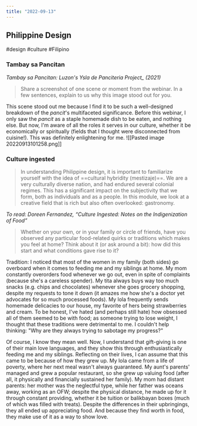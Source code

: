```yaml
---
title: "2022-09-13"
---
```

## Philippine Design
#design #culture #Filipino 

### Tambay sa Pancitan

*Tambay sa Pancitan: Luzon's Ysla de Panciteria Project_ (2021)*

> Share a screenshot of one scene or moment from the webinar. In a few sentences, explain to us why this image stood out for you.

This scene stood out me because I find it to be such a well-designed breakdown of the *pancit*'s multifaceted significance. Before this webinar, I only saw the *pancit* as a staple homemade dish to be eaten, and nothing else. But now, I'm aware of all the roles it serves in our culture, whether it be economically or spiritually (fields that I thought were disconnected from cuisine!). This was definitely enlightening for me. 
![[Pasted image 20220913101258.png]]

### Culture ingested
> In understanding Philippine design, it is important to familiarize yourself with the idea of ==cultural hybridity (mestizaje)==. We are a very culturally diverse nation, and had endured several colonial regimes. This has a significant impact on the subjectivity that we form, both as individuals and as a people. In this module, we look at a creative field that is rich but also often overlooked: gastronomy.

*To read: Doreen Fernandez, “Culture Ingested: Notes on the Indigenization of Food”*

> Whether on your own, or in your family or circle of friends, have you observed any particular food-related quirks or traditions which makes you feel at home? Think about it (or ask around a bit): how did this start and what conditions gave rise to it?

Tradition: I noticed that most of the women in my family (both sides) go overboard when it comes to feeding me and my siblings at home. My mom constantly overorders food whenever we go out, even in spite of complaints (because she's a careless spender). My tita always buys way too much snacks (e.g. chips and chocolates) whenever she goes grocery shopping, despite my requests to tone it down (it amazes me how she's a doctor yet advocates for so much processed foods). My lola frequently sends homemade delicacies to our house, my favorite of hers being strawberries and cream. To be honest, I've hated (and perhaps still hate) how obsessed all of them seemed to be with food; as someone trying to lose weight, I thought that these traditions were detrimental to me. I couldn't help thinking: "Why are they always trying to sabotage my progress?"

Of course, I know they mean well. Now, I understand that gift-giving is one of their main love languages, and they show this through enthusiastically feeding me and my siblings. Reflecting on their lives, I can assume that this came to be because of how they grew up. My lola came from a life of poverty, where her next meal wasn't always guaranteed. My aunt's parents' managed and grew a popular restaurant, so she grew up valuing food (after all, it physically and financially sustained her family). My mom had distant parents: her mother was the neglectful type, while her father was oceans away, working as an OFW; despite the physical distance, he made up for it through constant providing, whether it be tuition or balikbayan boxes (much of which was filled with treats). Despite the differences in their upbringings, they all ended up appreciating food. And because they find worth in food, they make use of it as a way to show love.